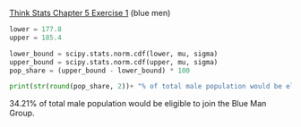 [Think Stats Chapter 5 Exercise 1](http://greenteapress.com/thinkstats2/html/thinkstats2006.html#toc50) (blue men)

>> 
```python
lower = 177.8
upper = 185.4

lower_bound = scipy.stats.norm.cdf(lower, mu, sigma)
upper_bound = scipy.stats.norm.cdf(upper, mu, sigma)
pop_share = (upper_bound - lower_bound) * 100

print(str(round(pop_share, 2))+ "% of total male population would be eligible to join the Blue Man Group.")
```  
34.21% of total male population would be eligible to join the Blue Man Group.